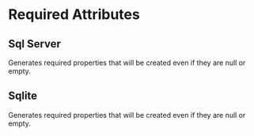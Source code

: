 # Required Attributes
## Sql Server
Generates required properties that will be created even if they are null or empty.
## Sqlite
Generates required properties that will be created even if they are null or empty.
